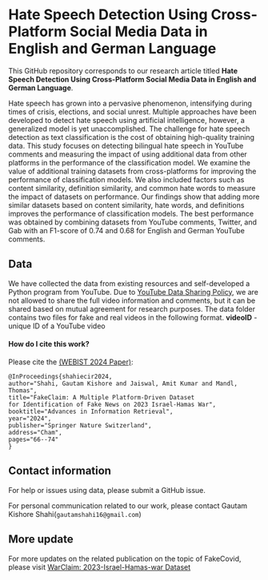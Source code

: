 # Hate Speech Detection Using Cross-Platform Social Media Data in English and German Language

This GitHub repository corresponds to our research article titled **Hate Speech Detection Using Cross-Platform Social Media Data in English and German Language**.

Hate speech has grown into a pervasive phenomenon, intensifying during times of crisis, elections, and social unrest. Multiple approaches have been developed to detect hate speech using artificial intelligence, however, a generalized model is yet unaccomplished. The challenge for hate speech detection as text classification is the cost of obtaining high-quality training data. This study focuses on detecting bilingual hate speech in YouTube comments and measuring the impact of using additional data from other platforms in the performance of the classification model. We examine the value of additional training datasets from cross-platforms for improving the performance of classification models. We also included factors such as content similarity, definition similarity, and common hate words to measure the impact of datasets on performance. Our findings show that adding more similar datasets based on content similarity, hate words, and definitions improves the performance of classification models. The best performance was obtained by combining datasets from YouTube comments, Twitter, and Gab with an F1-score of 0.74 and 0.68 for English and German YouTube comments.

## Data 
We have collected the data from existing resources and self-developed a Python program from YouTube. Due to [YouTube Data Sharing Policy](https://www.youtube.com/howyoutubeworks/our-commitments/protecting-user-data/), we are not allowed to share the full video information and comments, but it can be shared based on mutual agreement for research purposes. The data folder contains two files for fake and real videos in the following format.
**videoID** - unique ID of a YouTube video

#### How do I cite this work?

Please cite the [(WEBIST 2024 Paper)](https://www.scitepress.org/Papers/2024/130700/130700.pdf):
```
@InProceedings{shahiecir2024,
author="Shahi, Gautam Kishore and Jaiswal, Amit Kumar and Mandl, Thomas",
title="FakeClaim: A Multiple Platform-Driven Dataset for Identification of Fake News on 2023 Israel-Hamas War",
booktitle="Advances in Information Retrieval",
year="2024",
publisher="Springer Nature Switzerland",
address="Cham",
pages="66--74"
}
```
## Contact information
For help or issues using data, please submit a GitHub issue.

For personal communication related to our work, please contact Gautam Kishore Shahi(`gautamshahi16@gmail.com`)
## More update
For more updates on the related publication on the topic of FakeCovid, please visit [WarClaim: 2023-Israel-Hamas-war Dataset](https://github.com/Gautamshahi/WarClaim/) 
